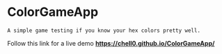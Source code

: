 # ColorGameApp

```A simple game testing if you know your hex colors pretty well.```


Follow this link for a live demo **https://chell0.github.io/ColorGameApp/**
